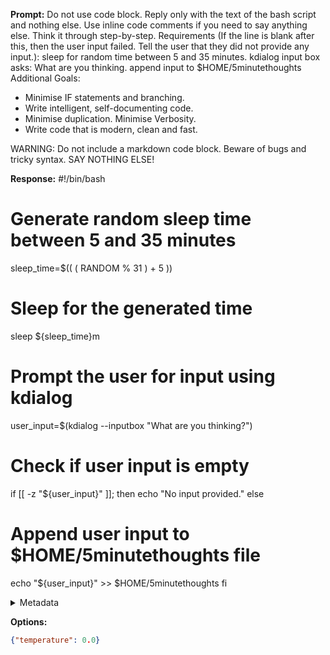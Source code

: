 **Prompt:**
Do not use code block.
Reply only with the text of the bash script and nothing else. Use inline code comments if you need to say anything else.
Think it through step-by-step.
Requirements (If the line is blank after this, then the user input failed. Tell the user that they did not provide any input.): sleep for random time between 5 and 35 minutes. kdialog input box asks: What are you thinking. append input to $HOME/5minutethoughts
Additional Goals:
  - Minimise IF statements and branching.
  - Write intelligent, self-documenting code.
  - Minimise duplication. Minimise Verbosity.
  - Write code that is modern, clean and fast.

WARNING: Do not include a markdown code block.
Beware of bugs and tricky syntax. SAY NOTHING ELSE!


**Response:**
#!/bin/bash

# Generate random sleep time between 5 and 35 minutes
sleep_time=$(( ( RANDOM % 31 ) + 5 ))

# Sleep for the generated time
sleep ${sleep_time}m

# Prompt the user for input using kdialog
user_input=$(kdialog --inputbox "What are you thinking?")

# Check if user input is empty
if [[ -z "${user_input}" ]]; then
  echo "No input provided."
else
  # Append user input to $HOME/5minutethoughts file
  echo "${user_input}" >> $HOME/5minutethoughts
fi

<details><summary>Metadata</summary>

- Duration: 4830 ms
- Datetime: 2023-07-24T17:51:59.641479
- Model: gpt-3.5-turbo-0613

</details>

**Options:**
```json
{"temperature": 0.0}
```

